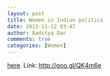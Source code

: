 ```yaml
---
layout: post
title: Women in Indian politics		
date: 2013-11-12 03:47
author: Aaditya Dar
comments: true
categories: [Women]
---
```

<a href="https://docs.google.com/spreadsheet/ccc?key=0An35bB4Kc710dEtNZkxQNnJwckFDQXh0SkpyU0VUTXc&amp;usp=sharing">here</a>. Link: http://goo.gl/QK4m6e
